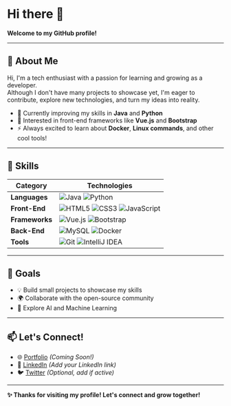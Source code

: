 # Hi there 👋  
**Welcome to my GitHub profile!**  

---

## 🌟 About Me  
Hi, I'm a tech enthusiast with a passion for learning and growing as a developer.  
Although I don't have many projects to showcase yet, I'm eager to contribute, explore new technologies, and turn my ideas into reality.  

- 🌱 Currently improving my skills in **Java** and **Python**  
- 🔭 Interested in front-end frameworks like **Vue.js** and **Bootstrap**  
- ⚡ Always excited to learn about **Docker**, **Linux commands**, and other cool tools!  

---

## 🔧 Skills  
| **Category**       | **Technologies**                                                                                                                      |
|---------------------|--------------------------------------------------------------------------------------------------------------------------------------|
| **Languages**       | ![Java](https://img.shields.io/badge/Java-007396?style=for-the-badge&logo=java) ![Python](https://img.shields.io/badge/Python-3776AB?style=for-the-badge&logo=python) |
| **Front-End**       | ![HTML5](https://img.shields.io/badge/HTML5-E34F26?style=for-the-badge&logo=html5) ![CSS3](https://img.shields.io/badge/CSS3-1572B6?style=for-the-badge&logo=css3) ![JavaScript](https://img.shields.io/badge/JavaScript-F7DF1E?style=for-the-badge&logo=javascript) |
| **Frameworks**      | ![Vue.js](https://img.shields.io/badge/Vue.js-35495E?style=for-the-badge&logo=vue.js) ![Bootstrap](https://img.shields.io/badge/Bootstrap-7952B3?style=for-the-badge&logo=bootstrap) |
| **Back-End**        | ![MySQL](https://img.shields.io/badge/MySQL-4479A1?style=for-the-badge&logo=mysql) ![Docker](https://img.shields.io/badge/Docker-2496ED?style=for-the-badge&logo=docker) |
| **Tools**           | ![Git](https://img.shields.io/badge/Git-F05032?style=for-the-badge&logo=git) ![IntelliJ IDEA](https://img.shields.io/badge/IntelliJ_IDEA-000000?style=for-the-badge&logo=intellij-idea) |

---

## 🎯 Goals  
- 💡 Build small projects to showcase my skills  
- 🌍 Collaborate with the open-source community  
- 🚀 Explore AI and Machine Learning  

---

## 📫 Let's Connect!  
- 🌐 [Portfolio](#) *(Coming Soon!)*  
- 💼 [LinkedIn](#) *(Add your LinkedIn link)*  
- 🐦 [Twitter](#) *(Optional, add if active)*  

---

**✨ Thanks for visiting my profile! Let's connect and grow together!**  
